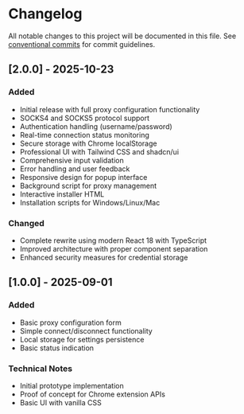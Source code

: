 # Changelog

All notable changes to this project will be documented in this file. See [conventional commits](https://conventionalcommits.org) for commit guidelines.

## [2.0.0] - 2025-10-23
### Added
- Initial release with full proxy configuration functionality
- SOCKS4 and SOCKS5 protocol support
- Authentication handling (username/password)
- Real-time connection status monitoring
- Secure storage with Chrome localStorage
- Professional UI with Tailwind CSS and shadcn/ui
- Comprehensive input validation
- Error handling and user feedback
- Responsive design for popup interface
- Background script for proxy management
- Interactive installer HTML
- Installation scripts for Windows/Linux/Mac

### Changed
- Complete rewrite using modern React 18 with TypeScript
- Improved architecture with proper component separation
- Enhanced security measures for credential storage

## [1.0.0] - 2025-09-01
### Added
- Basic proxy configuration form
- Simple connect/disconnect functionality
- Local storage for settings persistence
- Basic status indication

### Technical Notes
- Initial prototype implementation
- Proof of concept for Chrome extension APIs
- Basic UI with vanilla CSS
